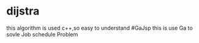 # dijstra
this algorithm is used  c++,so easy to understand
#GaJsp
this is use Ga to sovle Job schedule Problem
